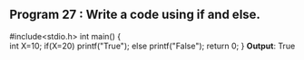 ## Program 27 : Write a code using if and else. ##
#include<stdio.h>
int main()
{	
int X=10;
if(X=20)
printf("True");
else
printf("False");
return 0;
}
**Output**: True
